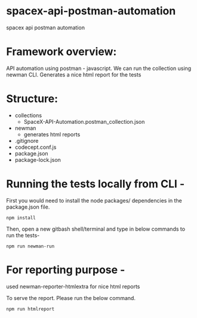 # spacex-api-postman-automation
spacex api postman automation
# Framework overview: 
API automation using postman - javascript. We can run the collection using newman CLI. Generates a nice html report for the tests

# Structure:

* collections
  - SpaceX-API-Automation.postman_collection.json
* newman
  - generates html reports
* .gitignore
* codecept.conf.js
* package.json
* package-lock.json

# Running the tests locally from CLI - 

First you would need to install the node packages/ dependencies in the package.json file.

`npm install`

Then, open a new gitbash shell/terminal and type in below commands to run the tests-

`npm run newman-run`

    
# For reporting purpose - 

used newman-reporter-htmlextra for nice html reports

To serve the report. Please run the below command.

`npm run htmlreport`

